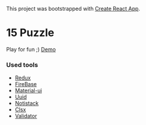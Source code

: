 This project was bootstrapped with [Create React App](https://github.com/facebook/create-react-app).

# 15 Puzzle

Play for fun ;) [Demo](https://zholobovss.github.io/15-Puzzle/)

### Used tools
  * [Redux](https://redux.js.org/)
  * [FireBase](https://firebase.google.com/)
  * [Material-ui](https://material-ui.com/)
  * [Uuid](https://www.npmjs.com/package/uuid)
  * [Notistack](https://iamhosseindhv.com/notistack)
  * [Clsx](https://www.npmjs.com/package/clsx)
  * [Validator](https://www.npmjs.com/package/validator)
